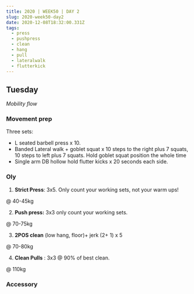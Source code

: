```yaml
---
title: 2020 | WEEK50 | DAY 2
slug: 2020-week50-day2
date: 2020-12-08T18:32:00.331Z
tags:
  - press
  - pushpress
  - clean
  - hang
  - pull
  - lateralwalk
  - flutterkick
---
```

## Tuesday

*Mobility flow*

### Movement prep

Three sets:

* L seated barbell press x 10.
* Banded Lateral walk + goblet squat x 10 steps to the right plus 7 squats, 10 steps to left plus 7 squats. Hold goblet squat position the whole time
* Single arm DB hollow hold flutter kicks x 20 seconds each side.

### Oly

1) **Strict Press**: 3x5. Only count your working sets, not your warm ups!

@ 40-45kg

2) **Push press:** 3x3 only count your working sets.

@ 70-75kg

3) **2POS clean** (low hang, floor)+ jerk (2+ 1) x 5

@ 70-80kg

4) **Clean Pulls** : 3x3 @ 90% of best clean.

@ 110kg

### Accessory